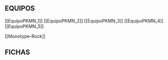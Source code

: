 ## EQUIPOS
[[EquipoPKMN_1]]
[[EquipoPKMN_2]]
[[EquipoPKMN_3]]
[[EquipoPKMN_4]]
[[EquipoPKMN_5]]

[[Monotype-Rock]]
## FICHAS

